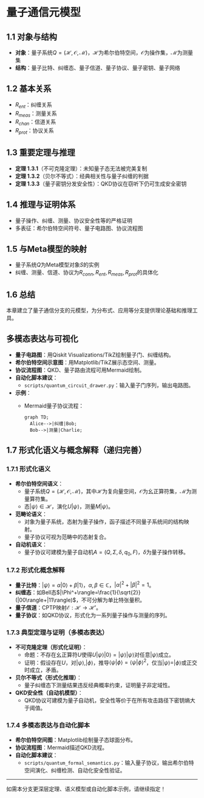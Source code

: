 # 量子通信元模型

## 1.1 对象与结构

- **对象**：量子系统$Q=(\mathcal{H}, \mathcal{O}, \mathcal{M})$，$\mathcal{H}$为希尔伯特空间，$\mathcal{O}$为操作集，$\mathcal{M}$为测量集
- **结构**：量子比特、纠缠态、量子信道、量子协议、量子密钥、量子网络

## 1.2 基本关系

- $R_{ent}$：纠缠关系
- $R_{meas}$：测量关系
- $R_{chan}$：信道关系
- $R_{prot}$：协议关系

## 1.3 重要定理与推理

- **定理 1.3.1**（不可克隆定理）：未知量子态无法被完美复制
- **定理 1.3.2**（贝尔不等式）：经典相关性与量子纠缠的判据
- **定理 1.3.3**（量子密钥分发安全性）：QKD协议在窃听下仍可生成安全密钥

## 1.4 推理与证明体系

- 量子操作、纠缠、测量、协议安全性等的严格证明
- 多表征：希尔伯特空间符号、量子电路图、协议流程图

## 1.5 与Meta模型的映射

- 量子系统$Q$为Meta模型对象$S$的实例
- 纠缠、测量、信道、协议为$R_{conn},R_{ent},R_{meas},R_{prot}$的具体化

## 1.6 总结

本章建立了量子通信分支的元模型，为分布式、应用等分支提供理论基础和推理工具。

## 多模态表达与可视化

- **量子电路图**：用Qiskit Visualizations/TikZ绘制量子门、纠缠结构。
- **希尔伯特空间示意图**：用Matplotlib/TikZ展示态空间、测量。
- **协议流程图**：QKD、量子路由流程可用Mermaid绘制。
- **自动化脚本建议**：
  - `scripts/quantum_circuit_drawer.py`：输入量子门序列，输出电路图。
- **示例**：
  - Mermaid量子协议流程：

    ```mermaid
    graph TD;
      Alice-->|纠缠|Bob;
      Bob-->|测量|Charlie;
    ```

## 1.7 形式化语义与概念解释（递归完善）

### 1.7.1 形式化语义

- **希尔伯特空间语义**：
  - 量子系统$Q=(\mathcal{H}, \mathcal{O}, \mathcal{M})$，其中$\mathcal{H}$为复向量空间，$\mathcal{O}$为幺正算符集，$\mathcal{M}$为测量算符集。
  - 态$|\psi\rangle\in\mathcal{H}$，演化$U|\psi\rangle$，测量$M|\psi\rangle$。
- **范畴论语义**：
  - 对象为量子系统，态射为量子操作，函子描述不同量子系统间的结构映射。
  - 量子协议可视为范畴中的态射复合。
- **自动机语义**：
  - 量子协议可建模为量子自动机$A=(Q,\Sigma,\delta,q_0,F)$，$\delta$为量子操作转移。

### 1.7.2 形式化概念解释

- **量子比特**：$|\psi\rangle=\alpha|0\rangle+\beta|1\rangle$，$\alpha,\beta\in\mathbb{C}$，$|\alpha|^2+|\beta|^2=1$。
- **纠缠态**：如Bell态$|\Phi^+\rangle=\frac{1}{\sqrt{2}}(|00\rangle+|11\rangle)$，不可分解为单比特张量积。
- **量子信道**：CPTP映射$\mathcal{E}:\mathcal{H}\to\mathcal{H}'$。
- **量子协议**：如QKD协议，形式化为一系列量子操作与测量的序列。

### 1.7.3 典型定理与证明（多模态表达）

- **不可克隆定理（形式化证明）**：
  - 命题：不存在幺正算符$U$使得$U|\psi\rangle|0\rangle=|\psi\rangle|\psi\rangle$对任意$|\psi\rangle$成立。
  - 证明：假设存在$U$，对$|\psi\rangle,|\phi\rangle$，推导$\langle\psi|\phi\rangle=\langle\psi|\phi\rangle^2$，仅当$|\psi\rangle=|\phi\rangle$或正交时成立，矛盾。
- **贝尔不等式（形式化推理）**：
  - 量子纠缠态下测量结果违反经典概率约束，证明量子非定域性。
- **QKD安全性（自动机模型）**：
  - QKD协议可建模为量子自动机，安全性等价于在所有攻击路径下密钥熵大于阈值。

### 1.7.4 多模态表达与自动化脚本

- **希尔伯特空间图**：Matplotlib绘制量子态球面分布。
- **协议流程图**：Mermaid描述QKD流程。
- **自动化脚本建议**：
  - `scripts/quantum_formal_semantics.py`：输入量子协议，输出希尔伯特空间演化、纠缠检测、自动化安全性验证。

---

如需本分支更深层定理、语义模型或自动化脚本示例，请继续指定！
